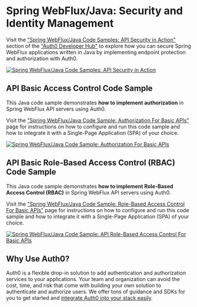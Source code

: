 # Spring WebFlux/Java: Security and Identity Management

Visit the ["Spring WebFlux/Java Code Samples: API Security in Action"](https://auth0.com/developers/hub/code-samples/api/spring-webflux-java) section of the ["Auth0 Developer Hub"](https://auth0.com/developers/hub) to explore how you can secure Spring WebFlux applications written in Java by implementing endpoint protection and authorization with Auth0.

[![Spring WebFlux/Java Code Samples: API Security in Action](https://cdn.auth0.com/blog/hub/code-samples/api/spring-webflux-java.png)](https://auth0.com/developers/hub/code-samples/api/spring-webflux-java)

## API Basic Access Control Code Sample

This Java code sample demonstrates **how to implement authorization** in Spring WebFlux API servers using Auth0.

Visit the ["Spring WebFlux/Java Code Sample: Authorization For Basic APIs"](https://auth0.com/developers/hub/code-samples/api/spring-webflux-java/basic-authorization) page for instructions on how to configure and run this code sample and how to integrate it with a Single-Page Application (SPA) of your choice.

[![Spring WebFlux/Java Code Sample: Authorization For Basic APIs](https://cdn.auth0.com/blog/hub/code-samples/api/spring-webflux-java/basic-authorization.png)](https://auth0.com/developers/hub/code-samples/api/spring-webflux-java/basic-authorization)



## API Basic Role-Based Access Control (RBAC) Code Sample

This Java code sample demonstrates **how to implement Role-Based Access Control (RBAC)** in Spring WebFlux API servers using Auth0.

Visit the ["Spring WebFlux/Java Code Sample: Role-Based Access Control For Basic APIs"](https://auth0.com/developers/hub/code-samples/api/spring-webflux-java/basic-role-based-access-control) page for instructions on how to configure and run this code sample and how to integrate it with a Single-Page Application (SPA) of your choice.

[![Spring WebFlux/Java Code Sample: API Role-Based Access Control For Basic APIs](https://cdn.auth0.com/blog/hub/code-samples/api/spring-webflux-java/basic-role-based-access-control.png)](https://auth0.com/developers/hub/code-samples/api/spring-webflux-java/basic-role-based-access-control)



## Why Use Auth0?

Auth0 is a flexible drop-in solution to add authentication and authorization services to your applications. Your team and organization can avoid the cost, time, and risk that come with building your own solution to authenticate and authorize users. We offer tons of guidance and SDKs for you to get started and [integrate Auth0 into your stack easily](https://auth0.com/developers/hub/code-samples/full-stack).
